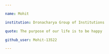 ```yaml
---

name: Mohit

institution: Dronacharya Group of Institutions

quote: The purpose of our life is to be happy

github_user: Mohit-13522

---
```

